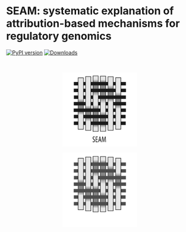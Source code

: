 SEAM: systematic explanation of attribution-based mechanisms for regulatory genomics
========================================================================
[![PyPI version](https://badge.fury.io/py/seam-nn.svg)](https://badge.fury.io/py/seam-nn)
[![Downloads](https://static.pepy.tech/badge/seam-nn)](https://pepy.tech/project/seam-nn)

<br/>
<p align="center">
	<img src="./docs/_static/seam_logo_light.png#gh-light-mode-only" width="200" height="200">
</p>
<p align="center">
	<img src="./docs/_static/seam_logo_dark.png#gh-dark-mode-only" width="200" height="200">
</p>
<br/>